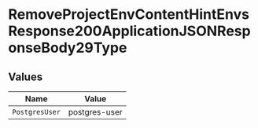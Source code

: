 # RemoveProjectEnvContentHintEnvsResponse200ApplicationJSONResponseBody29Type


## Values

| Name           | Value          |
| -------------- | -------------- |
| `PostgresUser` | postgres-user  |